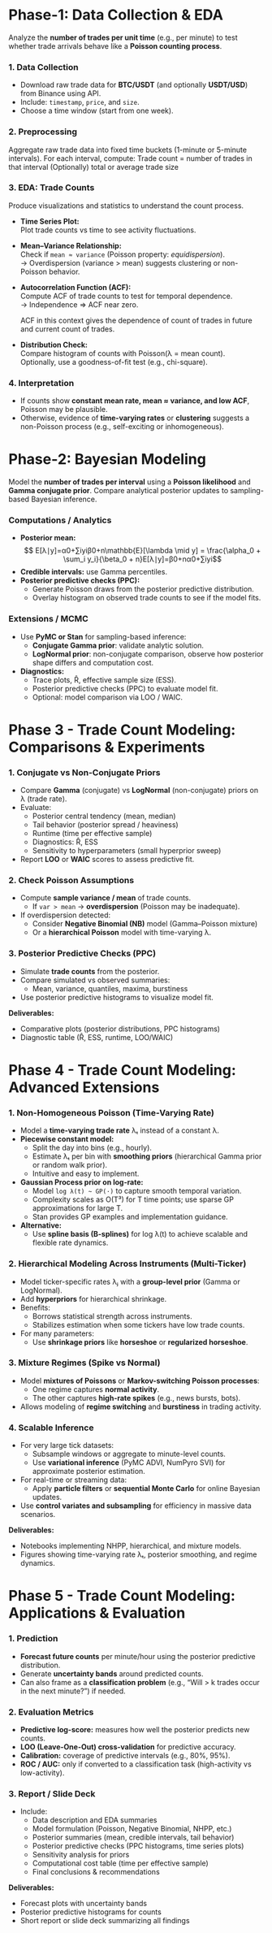 # Phase-1: Data Collection & EDA
Analyze the **number of trades per unit time** (e.g., per minute) to test whether trade arrivals behave like a **Poisson counting process**.
### **1. Data Collection**
- Download raw trade data for **BTC/USDT** (and optionally **USDT/USD**) from Binance using API.
- Include: `timestamp`, `price`, and `size`.
- Choose a time window (start from one week).
### **2. Preprocessing**
Aggregate raw trade data into fixed time buckets (1-minute or 5-minute intervals).
For each interval, compute:
Trade count = number of trades in that interval
(Optionally) total or average trade size
### **3. EDA: Trade Counts**
Produce visualizations and statistics to understand the count process.
- **Time Series Plot:**  
    Plot trade counts vs time to see activity fluctuations.
- **Mean–Variance Relationship:**  
    Check if `mean ≈ variance` (Poisson property: _equidispersion_).  
    → Overdispersion (variance > mean) suggests clustering or non-Poisson behavior.
- **Autocorrelation Function (ACF):**  
    Compute ACF of trade counts to test for temporal dependence.  
    → Independence ⇒ ACF near zero.

    ACF in this context gives the dependence of count of trades in future and current count of trades. 
- **Distribution Check:**  
    Compare histogram of counts with Poisson(λ = mean count).  
    Optionally, use a goodness-of-fit test (e.g., chi-square).
### **4. Interpretation**
- If counts show **constant mean rate, mean ≈ variance, and low ACF**, Poisson may be plausible.
- Otherwise, evidence of **time-varying rates** or **clustering** suggests a non-Poisson process (e.g., self-exciting or inhomogeneous).
# Phase-2: Bayesian Modeling
Model the **number of trades per interval** using a **Poisson likelihood** and **Gamma conjugate prior**. Compare analytical posterior updates to sampling-based Bayesian inference.
### **Computations / Analytics**

- **Posterior mean:**
$$
E[λ∣y]=α0+∑iyiβ0+n\mathbb{E}[\lambda \mid y] = \frac{\alpha_0 + \sum_i y_i}{\beta_0 + n}E[λ∣y]=β0​+nα0​+∑i​yi​​
$$
- **Credible intervals:** use Gamma percentiles.
- **Posterior predictive checks (PPC):**
    - Generate Poisson draws from the posterior predictive distribution.
    - Overlay histogram on observed trade counts to see if the model fits.
### **Extensions / MCMC**
- Use **PyMC or Stan** for sampling-based inference:
    - **Conjugate Gamma prior**: validate analytic solution.
    - **LogNormal prior**: non-conjugate comparison, observe how posterior shape differs and computation cost.
- **Diagnostics:**
    - Trace plots, R̂, effective sample size (ESS).
    - Posterior predictive checks (PPC) to evaluate model fit.
    - Optional: model comparison via LOO / WAIC.
# Phase 3 - Trade Count Modeling: Comparisons & Experiments

### **1. Conjugate vs Non-Conjugate Priors**
- Compare **Gamma** (conjugate) vs **LogNormal** (non-conjugate) priors on λ (trade rate).
- Evaluate:
  - Posterior central tendency (mean, median)
  - Tail behavior (posterior spread / heaviness)
  - Runtime (time per effective sample)
  - Diagnostics: R̂, ESS
  - Sensitivity to hyperparameters (small hyperprior sweep)
- Report **LOO** or **WAIC** scores to assess predictive fit.

### **2. Check Poisson Assumptions**
- Compute **sample variance / mean** of trade counts.
  - If `var > mean` → **overdispersion** (Poisson may be inadequate).
- If overdispersion detected:
  - Consider **Negative Binomial (NB)** model (Gamma–Poisson mixture)
  - Or a **hierarchical Poisson** model with time-varying λ.

### **3. Posterior Predictive Checks (PPC)**
- Simulate **trade counts** from the posterior.
- Compare simulated vs observed summaries:
  - Mean, variance, quantiles, maxima, burstiness
- Use posterior predictive histograms to visualize model fit.

**Deliverables:**
- Comparative plots (posterior distributions, PPC histograms)
- Diagnostic table (R̂, ESS, runtime, LOO/WAIC)
# Phase 4 - Trade Count Modeling: Advanced Extensions
### **1. Non-Homogeneous Poisson (Time-Varying Rate)**
- Model a **time-varying trade rate** λₜ instead of a constant λ.
- **Piecewise constant model:**  
  - Split the day into bins (e.g., hourly).  
  - Estimate λₜ per bin with **smoothing priors** (hierarchical Gamma prior or random walk prior).  
  - Intuitive and easy to implement.
- **Gaussian Process prior on log-rate:**  
  - Model `log λ(t) ~ GP(·)` to capture smooth temporal variation.  
  - Complexity scales as O(T³) for T time points; use sparse GP approximations for large T.  
  - Stan provides GP examples and implementation guidance.
- **Alternative:**  
  - Use **spline basis (B-splines)** for log λ(t) to achieve scalable and flexible rate dynamics.

### **2. Hierarchical Modeling Across Instruments (Multi-Ticker)**
- Model ticker-specific rates λⱼ with a **group-level prior** (Gamma or LogNormal).
- Add **hyperpriors** for hierarchical shrinkage.
- Benefits:
  - Borrows statistical strength across instruments.
  - Stabilizes estimation when some tickers have low trade counts.
- For many parameters:
  - Use **shrinkage priors** like **horseshoe** or **regularized horseshoe**.
### **3. Mixture Regimes (Spike vs Normal)**
- Model **mixtures of Poissons** or **Markov-switching Poisson processes**:
  - One regime captures **normal activity**.
  - The other captures **high-rate spikes** (e.g., news bursts, bots).
- Allows modeling of **regime switching** and **burstiness** in trading activity.
### **4. Scalable Inference**
- For very large tick datasets:
  - Subsample windows or aggregate to minute-level counts.
  - Use **variational inference** (PyMC ADVI, NumPyro SVI) for approximate posterior estimation.
- For real-time or streaming data:
  - Apply **particle filters** or **sequential Monte Carlo** for online Bayesian updates.
- Use **control variates and subsampling** for efficiency in massive data scenarios.

**Deliverables:**
- Notebooks implementing NHPP, hierarchical, and mixture models.
- Figures showing time-varying rate λₜ, posterior smoothing, and regime dynamics.
# Phase 5 - Trade Count Modeling: Applications & Evaluation
### **1. Prediction**
- **Forecast future counts** per minute/hour using the posterior predictive distribution.
- Generate **uncertainty bands** around predicted counts.
- Can also frame as a **classification problem** (e.g., “Will > k trades occur in the next minute?”) if needed.
### **2. Evaluation Metrics**
- **Predictive log-score:** measures how well the posterior predicts new counts.
- **LOO (Leave-One-Out) cross-validation** for predictive accuracy.
- **Calibration:** coverage of predictive intervals (e.g., 80%, 95%).
- **ROC / AUC:** only if converted to a classification task (high-activity vs low-activity).
### **3. Report / Slide Deck**
- Include:
  - Data description and EDA summaries
  - Model formulation (Poisson, Negative Binomial, NHPP, etc.)
  - Posterior summaries (mean, credible intervals, tail behavior)
  - Posterior predictive checks (PPC histograms, time series plots)
  - Sensitivity analysis for priors
  - Computational cost table (time per effective sample)
  - Final conclusions & recommendations

**Deliverables:**
- Forecast plots with uncertainty bands
- Posterior predictive histograms for counts
- Short report or slide deck summarizing all findings